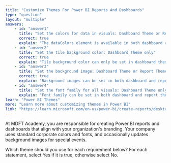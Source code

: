```yaml
---
title: "Customize Themes For Power BI Reports And Dashboards"
type: "question"
layout: "multiple"
answers:
    - id: "answer1"
      title: "Set the colors for data in visuals: Dashboard Theme or Report Theme"
      correct: true
      explain: "The dataColors element is available in both dashboard and report themes."
    - id: "answer2"
      title: "Set the tile background color: Dashboard Theme only"
      correct: true
      explain: "Tile background color can only be set in dashboard themes."
    - id: "answer3"
      title: "Set the background image: Dashboard Theme or Report Theme"
      correct: true
      explain: "Background images can be set in both dashboard and report themes."
    - id: "answer4"
      title: "Set the font family for all visuals: Dashboard Theme only"
      explain: "Font family can be set in both dashboard and report themes, not just dashboard themes."
learn: "Power BI Themes"
more: "Learn more about customizing themes in Power BI"
link: "https://learn.microsoft.com/en-us/power-bi/create-reports/desktop-report-themes"
---
```

At MDFT Academy, you are responsible for creating Power BI reports and dashboards that align with your organization's branding. Your company uses standard corporate colors and fonts, and occasionally updates background images for special events.

Which theme should you use for each requirement below? For each statement, select Yes if it is true, otherwise select No.
